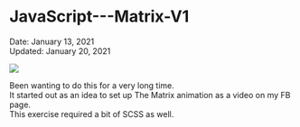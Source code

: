 # JavaScript---Matrix-V1

Date: January 13, 2021 
<br>
Updated: January 20, 2021
<br>

<img src='m.gif'>

Been wanting to do this for a very long time. <br>
It started out as an idea to set up The Matrix animation as a video on my FB page. <br>
This exercise required a bit of SCSS as well.
